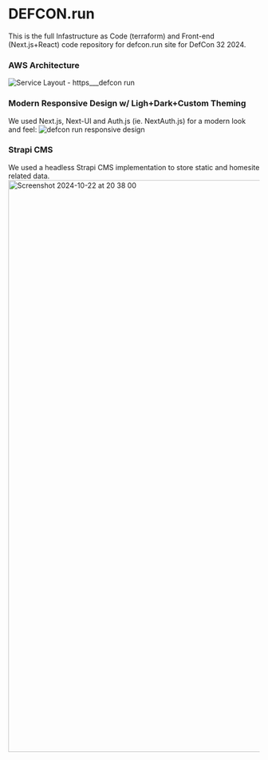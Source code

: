 # DEFCON.run
This is the full Infastructure as Code (terraform) and Front-end (Next.js+React) code repository for defcon.run site for DefCon 32 2024.

### AWS Architecture
![Service Layout - https___defcon run](https://github.com/user-attachments/assets/fc74f309-4146-44bc-b53f-6257b8361a9b)


### Modern Responsive Design w/ Ligh+Dark+Custom Theming
We used Next.js, Next-UI and Auth.js (ie. NextAuth.js) for a modern look and feel:
![defcon run responsive design](https://github.com/user-attachments/assets/8576a751-df48-4e7c-8a63-3c5db915dd2f)

### Strapi CMS
We used a headless Strapi CMS implementation to store static and homesite related data.
<img width="1145" alt="Screenshot 2024-10-22 at 20 38 00" src="https://github.com/user-attachments/assets/abf5c2ad-2e33-411d-9fde-463c00e6e3f6">
